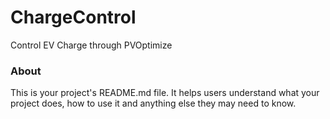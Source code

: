 ChargeControl
=============

Control EV Charge through PVOptimize

### About

This is your project's README.md file. It helps users understand what your
project does, how to use it and anything else they may need to know.